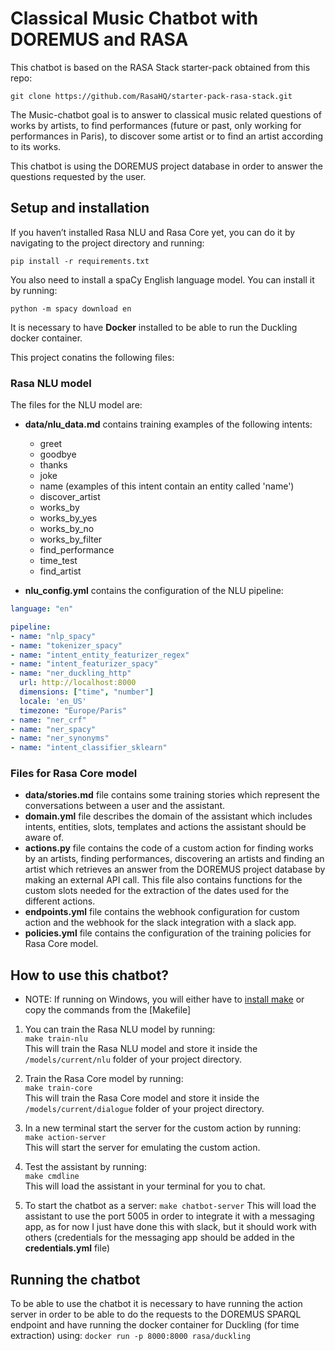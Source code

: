 ﻿# Classical Music Chatbot with DOREMUS and RASA

This chatbot is based on the RASA Stack starter-pack obtained from this repo:

```
git clone https://github.com/RasaHQ/starter-pack-rasa-stack.git
```

The Music-chatbot goal is to answer to classical music related questions of works by artists, to find performances (future or past, only working for performances in Paris), to discover some artist or to find an artist according to its works.

This chatbot is using the DOREMUS project database in order to answer the questions requested by the user.

## Setup and installation

If you haven’t installed Rasa NLU and Rasa Core yet, you can do it by navigating to the project directory and running:  
```
pip install -r requirements.txt
```

You also need to install a spaCy English language model. You can install it by running:

```
python -m spacy download en
```

It is necessary to have **Docker** installed to be able to run the Duckling docker container.

This project conatins the following files:

### Rasa NLU model

The files for the NLU model are:

- **data/nlu_data.md** contains training examples of the following intents: 
	- greet
	- goodbye
	- thanks
	- joke
	- name (examples of this intent contain an entity called 'name')
	- discover_artist
	- works_by
	- works_by_yes
	- works_by_no
	- works_by_filter
	- find_performance
	- time_test
	- find_artist
	
- **nlu_config.yml** contains the configuration of the NLU pipeline:  
```yaml
language: "en"

pipeline:
- name: "nlp_spacy"
- name: "tokenizer_spacy"
- name: "intent_entity_featurizer_regex"
- name: "intent_featurizer_spacy"
- name: "ner_duckling_http"
  url: http://localhost:8000
  dimensions: ["time", "number"]
  locale: 'en_US'
  timezone: "Europe/Paris"
- name: "ner_crf"
- name: "ner_spacy"
- name: "ner_synonyms"
- name: "intent_classifier_sklearn"
```	

### Files for Rasa Core model

- **data/stories.md** file contains some training stories which represent the conversations between a user and the assistant. 
- **domain.yml** file describes the domain of the assistant which includes intents, entities, slots, templates and actions the assistant should be aware of.  
- **actions.py** file contains the code of a custom action for finding works by an artists, finding performances, discovering an artists and finding an artist which retrieves an answer from the DOREMUS project database by making an external API call. This file also contains functions for the custom slots needed for the extraction of the dates used for the different actions.
- **endpoints.yml** file contains the webhook configuration for custom action and the webhook for the slack integration with a slack app.  
- **policies.yml** file contains the configuration of the training policies for Rasa Core model.

## How to use this chatbot?
- NOTE: If running on Windows, you will either have to [install make](http://gnuwin32.sourceforge.net/packages/make.htm) or copy the commands from the [Makefile]

1. You can train the Rasa NLU model by running:  
```make train-nlu```  
This will train the Rasa NLU model and store it inside the `/models/current/nlu` folder of your project directory.

2. Train the Rasa Core model by running:  
```make train-core```  
This will train the Rasa Core model and store it inside the `/models/current/dialogue` folder of your project directory.

3. In a new terminal start the server for the custom action by running:  
```make action-server```  
This will start the server for emulating the custom action.

4. Test the assistant by running:  
```make cmdline```  
This will load the assistant in your terminal for you to chat.

5. To start the chatbot as a server:
```make chatbot-server```
This will load the assistant to use the port 5005 in order to integrate it with a messaging app, as for now I just have done this with slack, but it should work with others (credentials for the messaging app should be added in the **credentials.yml** file)

## Running the chatbot
To be able to use the chatbot it is necessary to have running the action server in order to be able to do the requests to the DOREMUS SPARQL endpoint and have running the docker container for Duckling (for time extraction) using: 
``` docker run -p 8000:8000 rasa/duckling ```

